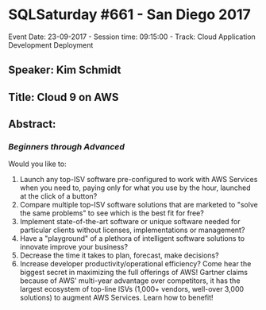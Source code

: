 # SQLSaturday #661 - San Diego 2017
Event Date: 23-09-2017 - Session time: 09:15:00 - Track: Cloud Application Development  Deployment
## Speaker: Kim Schmidt
## Title: Cloud 9 on AWS
## Abstract:
### ***Beginners through Advanced***
Would you like to:
1. Launch any top-ISV software pre-configured to work with AWS Services when you need to, paying only for what you use by the hour, launched at the click of a button?
2. Compare multiple top-ISV software solutions that are marketed to "solve the same problems" to see which is the best fit for free?
3. Implement state-of-the-art software or unique software needed for particular clients without licenses, implementations or management?
4. Have a "playground" of a plethora of intelligent software solutions to innovate  improve your business?
5. Decrease the time it takes to plan, forecast,  make decisions?
6. Increase developer productivity/operational efficiency?
Come hear the biggest secret in maximizing the full offerings of AWS! Gartner claims because of AWS' multi-year advantage over competitors, it has the largest ecosystem of top-line ISVs (1,000+ vendors, well-over 3,000 solutions) to augment AWS Services. 
Learn how to benefit!
